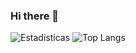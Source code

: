 ### Hi there 👋

<!--
**Alejandro23-f/Alejandro23-f** is a ✨ _special_ ✨ repository because its `README.md` (this file) appears on your GitHub profile.

Here are some ideas to get you started:

- 🔭 I’m currently working on ...
- 🌱 I’m currently learning ...
- 👯 I’m looking to collaborate on ...
- 🤔 I’m looking for help with ...
- 💬 Ask me about ...
- 📫 How to reach me: ...
- 😄 Pronouns: ...
- ⚡ Fun fact: ...
-->
![Estadisticas](https://github-readme-stats.vercel.app/api?username=Alejandro23-fgeeemilio&show_icons=true&theme=dark)
![Top Langs](https://github-readme-stats.vercel.app/api/top-langs/?username=Alejandro23-f&layout=compact&theme=dark)
